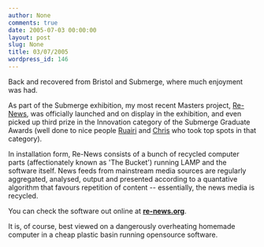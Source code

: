 ```yaml
---
author: None
comments: true
date: 2005-07-03 00:00:00
layout: post
slug: None
title: 03/07/2005
wordpress_id: 146
---
```


Back and recovered from Bristol and Submerge, where much enjoyment was had.





As part of the Submerge exhibition, my most recent Masters project, [Re-News](http://re-news.org/), was officially launched and on display in the exhibition, and even picked up third prize in the Innovation category of the Submerge Graduate Awards (well done to nice people [Ruairi](http://ruairiglynn.co.uk/reciprocalspace/index.html) and [Chris](http://www.sonicforms.org/) who took top spots in that category).





In installation form, Re-News consists of a bunch of recycled computer parts (affectionately known as 'The Bucket') running LAMP and the software itself. News feeds from mainstream media sources are regularly aggregated, analysed, output and presented according to a quantative algorithm that favours repetition of content -- essentially, the news media is recycled.





You can check the software out online at [**re-news.org**](http://re-news.org/).





It is, of course, best viewed on a dangerously overheating homemade computer in a cheap plastic basin running opensource software.
